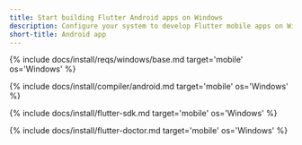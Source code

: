 ```yaml
---
title: Start building Flutter Android apps on Windows
description: Configure your system to develop Flutter mobile apps on Windows.
short-title: Android app
---
```


{% include docs/install/reqs/windows/base.md target='mobile' os='Windows' %}

{% include docs/install/compiler/android.md target='mobile' os='Windows' %}

{% include docs/install/flutter-sdk.md target='mobile' os='Windows' %}

{% include docs/install/flutter-doctor.md target='mobile' os='Windows' %}